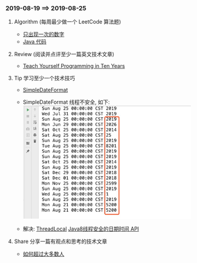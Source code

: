 ### 2019-08-19   ==>   2019-08-25

1. Algorithm (每周最少做一个 LeetCode 算法题)   
   - [只出现一次的数字](https://leetcode-cn.com/problems/single-number/)
   - [Java 代码](https://github.com/crazykx/backserver-study/tree/master/右耳闻风/ARTS/LeetCode/Algorithm/java/src/SingleNumber)
   
2. Review (阅读并点评至少一篇英文技术文章)
   
   - [Teach Yourself Programming in Ten Years](https://github.com/crazykx/backserver-study/blob/master/右耳闻风/ARTS/Review/001.Teach%20Yourself%20Programming%20in%20Ten%20Tears.md)
   
3. Tip 学习至少一个技术技巧
   
   - [SimpleDateFormat](https://github.com/crazykx/backserver-study/tree/master/右耳闻风/ARTS/Tip/tip_week1/src/SimpleDateFormatTip)
   
   - SimpleDateFormat 线程不安全, 如下:![image-20190825151925413](./TipImg/simpleDate.png)
   - 解决:  [ThreadLocal](https://github.com/crazykx/backserver-study/blob/master/右耳闻风/ARTS/Tip/tip_week1/src/SimpleDateFormatTip/ThreadLocalDateUtils.java)                 [ Java8线程安全的日期时间 API](https://github.com/crazykx/backserver-study/blob/master/右耳闻风/ARTS/Tip/tip_week1/src/SimpleDateFormatTip/Java8DateUtils.java)
   
4. Share 分享一篇有观点和思考的技术文章

   - [如何超过大多数人](https://coolshell.cn/articles/19464.html)

